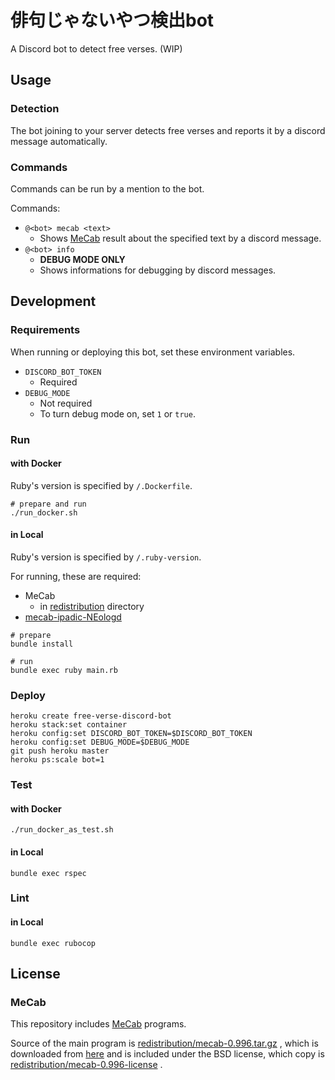 # 俳句じゃないやつ検出bot

A Discord bot to detect free verses. (WIP)

## Usage

### Detection

The bot joining to your server detects free verses and reports it
by a discord message automatically.

### Commands

Commands can be run by a mention to the bot.

Commands:

*   `@<bot> mecab <text>`
    *   Shows [MeCab][mecab] result about the specified text
        by a discord message.
*   `@<bot> info`
    *   **DEBUG MODE ONLY**
    *   Shows informations for debugging by discord messages.

## Development

### Requirements

When running or deploying this bot, set these environment variables.

*   `DISCORD_BOT_TOKEN`
    *   Required
*   `DEBUG_MODE`
    *   Not required
    *   To turn debug mode on, set `1` or `true`.

### Run

#### with Docker

Ruby's version is specified by `/.Dockerfile`.

```console
# prepare and run
./run_docker.sh
```

#### in Local

Ruby's version is specified by `/.ruby-version`.

For running, these are required:

*   MeCab
    *   in [redistribution](redistribution) directory
*   [mecab-ipadic-NEologd](https://github.com/neologd/mecab-ipadic-neologd)

```console
# prepare
bundle install

# run
bundle exec ruby main.rb
```

### Deploy

```console
heroku create free-verse-discord-bot
heroku stack:set container
heroku config:set DISCORD_BOT_TOKEN=$DISCORD_BOT_TOKEN
heroku config:set DEBUG_MODE=$DEBUG_MODE
git push heroku master
heroku ps:scale bot=1
```

### Test

#### with Docker

```console
./run_docker_as_test.sh
```

#### in Local

```console
bundle exec rspec
```

### Lint

#### in Local

```console
bundle exec rubocop
```

## License

### MeCab

This repository includes [MeCab][mecab] programs.

Source of the main program is
[redistribution/mecab-0.996.tar.gz](redistribution/mecab-0.996.tar.gz)
, which is downloaded from
[here](https://drive.google.com/uc?export=download&id=0B4y35FiV1wh7cENtOXlicTFaRUE)
and is included under the BSD license, which copy is
[redistribution/mecab-0.996-license](redistribution/mecab-0.996-license)
.

[mecab]:http://taku910.github.io/mecab/
